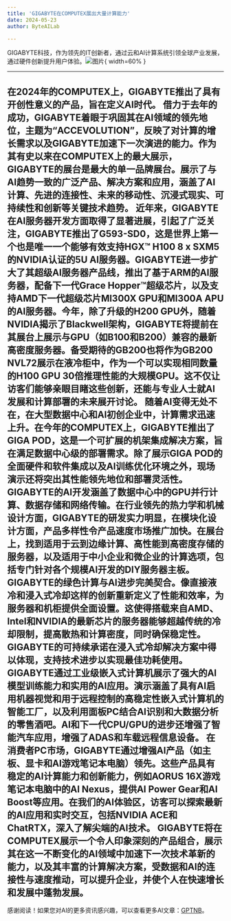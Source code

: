 ```yaml
---
title: 'GIGABYTE在COMPUTEX展出大量计算能力'
date: 2024-05-23
author: ByteAILab

---
```


GIGABYTE科技，作为领先的IT创新者，通过云和AI计算系统引领全球产业发展，通过硬件创新提升用户体验。![图片](https://ai-techpark.com/wp-content/uploads/2024/05/GIGABYTE-960x540.jpg){ width=60% }

---
在2024年的COMPUTEX上，GIGABYTE推出了具有开创性意义的产品，旨在定义AI时代。
借力于去年的成功，GIGABYTE着眼于巩固其在AI领域的领先地位，主题为“ACCEVOLUTION”，反映了对计算的增长需求以及GIGABYTE加速下一次演进的能力。作为其有史以来在COMPUTEX上的最大展示，GIGABYTE的展台是最大的单一品牌展台。展示了与AI趋势一致的广泛产品、解决方案和应用，涵盖了AI计算、先进的连接性、未来的移动性、沉浸式现实、可持续性和创新等关键技术趋势。
近年来，GIGABYTE在AI服务器开发方面取得了显著进展，引起了广泛关注，GIGABYTE推出了G593-SD0，这是世界上第一个也是唯一一个能够有效支持HGX™ H100 8 x SXM5的NVIDIA认证的5U AI服务器。GIGABYTE进一步扩大了其超级AI服务器产品线，推出了基于ARM的AI服务器，配备下一代Grace Hopper™超级芯片，以及支持AMD下一代超级芯片MI300X GPU和MI300A APU的AI服务器。今年，除了升级的H200 GPU外，随着NVIDIA揭示了Blackwell架构，GIGABYTE将提前在其展台上展示与GPU（如B100和B200）兼容的最新高密度服务器。备受期待的GB200也将作为GB200 NVL72展示在液冷柜中，作为一个可以实现相同数量的H100 GPU 30倍推理性能的大规模GPU。这不仅让访客们能够亲眼目睹这些创新，还能与专业人士就AI发展和计算部署的未来展开讨论。
随着AI变得无处不在，在大型数据中心和AI初创企业中，计算需求迅速上升。在今年的COMPUTEX上，GIGABYTE推出了GIGA POD，这是一个可扩展的机架集成解决方案，旨在满足数据中心级的部署需求。除了展示GIGA POD的全面硬件和软件集成以及AI训练优化环境之外，现场演示还将突出其性能领先地位和部署灵活性。
GIGABYTE的AI开发涵盖了数据中心中的GPU并行计算、数据存储和网络传输。在行业领先的热力学和机械设计方面，GIGABYTE的研发实力明显，在模块化设计方面，产品多样性令产品速度市场推广加快。在展台上，找到适用于云到边缘计算、高性能到高密度存储的服务器，以及适用于中小企业和微企业的计算选项，包括专门针对各个规模AI开发的DIY服务器主板。
GIGABYTE的绿色计算与AI进步完美契合。像直接液冷和浸入式冷却这样的创新重新定义了性能和效率，为服务器和机柜提供全面设置。这使得搭载来自AMD、Intel和NVIDIA的最新芯片的服务器能够超越传统的冷却限制，提高散热和计算密度，同时确保稳定性。GIGABYTE的可持续承诺在浸入式冷却解决方案中得以体现，支持技术进步以实现最佳功耗使用。
GIGABYTE通过工业级嵌入式计算机展示了强大的AI模型训练能力和实用的AI应用。演示涵盖了具有AI启用机器视觉和用于远程控制的高稳定性嵌入式计算机的智能工厂，以及利用面板PC结合AI识别和大数据分析的零售酒吧。AI和下一代CPU/GPU的进步还增强了智能汽车应用，增强了ADAS和车载远程信息设备。
在消费者PC市场，GIGABYTE通过增强AI产品（如主板、显卡和AI游戏笔记本电脑）领先。这些产品具有稳定的AI计算能力和创新能力，例如AORUS 16X游戏笔记本电脑中的AI Nexus，提供AI Power Gear和AI Boost等应用。在我们的AI体验区，访客可以探索最新的AI应用和实时交互，包括NVIDIA ACE和ChatRTX，深入了解尖端的AI技术。
GIGABYTE将在COMPUTEX展示一个令人印象深刻的产品组合，展示其在这一不断变化的AI领域中加速下一次技术革新的能力，以及其丰富的计算解决方案，受数据和AI的连接性与速度推动，可以提升企业，并使个人在快速增长和发展中蓬勃发展。
---
感谢阅读！如果您对AI的更多资讯感兴趣，可以查看更多AI文章：[GPTNB](https://gptnb.com)。